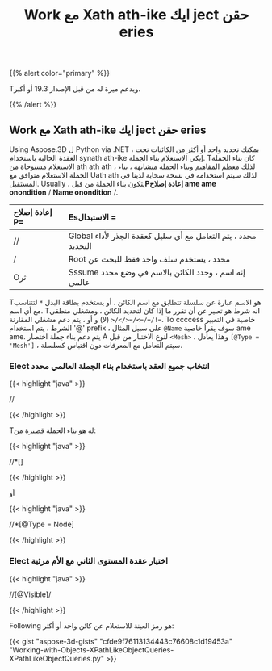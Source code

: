 ﻿---
title: Work مع Xath ath-ike ايك ject حقن eries
type: docs
weight: 120
url: /ar/python-net/work-with-xpath-like-object-queries/
description: Using Aspose.3D ل Python via .NET ، يمكنك تحديد واحد أو أكثر من الكائنات تحت العقدة الحالية باستخدام synath ath-ike إيكي الاستعلام بناء الجملة. Tكان بناء الجملة الاستعلام مستوحاة من ath ath ath ، لذلك معظم المفاهيم وبناء الجملة متشابهة ، بناء الجملة الاستعلام متوافق مع Uath ath لذلك سيتم استخدامه في نسخة سحابة لدينا في المستقبل.
---
{{% alert color="primary" %}} 

Tويدعم ميزة له من قبل الإصدار 19.3 أو أكبر.

{{% /alert %}} 
## **Work مع Xath ath-ike ايك ject حقن eries**
Using Aspose.3D ل Python via .NET ، يمكنك تحديد واحد أو أكثر من الكائنات تحت العقدة الحالية باستخدام synath ath-ike إيكي الاستعلام بناء الجملة. Tكان بناء الجملة الاستعلام مستوحاة من ath ath ath ، لذلك معظم المفاهيم وبناء الجملة متشابهة ، بناء الجملة الاستعلام متوافق مع Uath ath لذلك سيتم استخدامه في نسخة سحابة لدينا في المستقبل. Usually ، يتكون بناء الجملة من قبل**Pإعادة إصلاح ame ame onondition** / **Name onondition** /.

|**إعادة إصلاح P=**|**Esالاستبدال =**|
|:- |:- |
|//|Global محدد ، يتم التعامل مع أي سليل كعقدة الجذر لأداء التحديد|
|/|Root محدد ، يستخدم سلف واحد فقط للبحث عن|
|Oثر|Sssume إنه اسم ، وحدد الكائن بالاسم في وضع محدد عالمي|
Tهو الاسم عبارة عن سلسلة تتطابق مع اسم الكائن ، أو يستخدم بطاقة البدل `*` لتتناسب مع أي اسم. Tانه شرط هو تعبير عن أن تقرر ما إذا كان لتحديد الكائن ، ومشغلي منطقي (لا) و أو ، يتم دعم مشغلي المقارنة `>/</>=/<=/=/!=`. To ccccess خاصية في التعبير الشرط ، يتم استخدام '@' prefix ، على سبيل المثال `@Name` سوف يقرأ خاصية ame ame. يتم دعم بناء جملة اختصار A لنوع الاختبار من قبل `<Mesh>` ، وهذا يعادل `[@Type = 'Mesh']` ، سيتم التعامل مع المعرفات دون اقتباس كسلسلة.
### **Elect انتخاب جميع العقد باستخدام بناء الجملة العالمي محدد**
{{< highlight "java" >}}

 //<Node>

{{< /highlight >}}

Tله هو بناء الجملة قصيرة من:

{{< highlight "java" >}}

 //*[<Node>]

{{< /highlight >}}

أو

{{< highlight "java" >}}

 //*[@Type = Node]

{{< /highlight >}}
### **Elect اختيار عقدة المستوى الثاني مع الأم مرئية**
{{< highlight "java" >}}

 //<Node>[@Visible]/<Node>

{{< /highlight >}}

Following هو رمز العينة للاستعلام عن كائن واحد أو أكثر:

{{< gist "aspose-3d-gists" "cfde9f76113134443c76608c1d19453a" "Working-with-Objects-XPathLikeObjectQueries-XPathLikeObjectQueries.py" >}}
